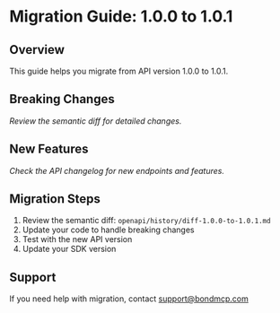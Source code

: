 # Migration Guide: 1.0.0 to 1.0.1

## Overview

This guide helps you migrate from API version 1.0.0 to 1.0.1.

## Breaking Changes

_Review the semantic diff for detailed changes._

## New Features

_Check the API changelog for new endpoints and features._

## Migration Steps

1. Review the semantic diff: `openapi/history/diff-1.0.0-to-1.0.1.md`
2. Update your code to handle breaking changes
3. Test with the new API version
4. Update your SDK version

## Support

If you need help with migration, contact support@bondmcp.com
